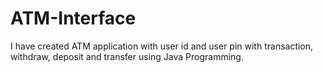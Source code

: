 # ATM-Interface
I have created ATM application with user id and user pin with transaction, withdraw, deposit and transfer using Java Programming.
